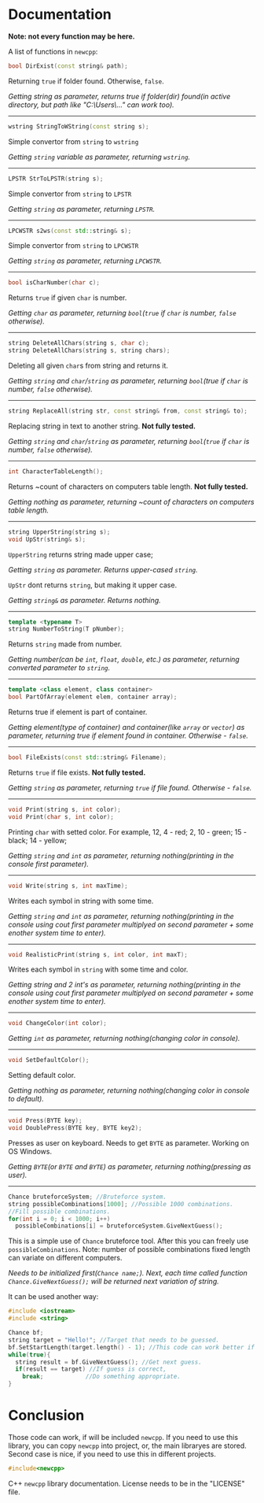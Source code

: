 <h1>Documentation</h1>

**Note: not every function may be here.**

A list of functions in `newcpp`:

```C++
bool DirExist(const string& path);
```
Returning `true` if folder found. Otherwise, `false`.

*Getting string as parameter, returns true if folder(dir) found(in active directory, but path like "C:\\Users\\..." can work too).*
<hr>

```C++
wstring StringToWString(const string s);
```
Simple convertor from `string` to `wstring`

*Getting `string` variable as parameter, returning `wstring`.*
<hr>

```C++
LPSTR StrToLPSTR(string s);
```
Simple convertor from `string` to `LPSTR`

*Getting `string` as parameter, returning `LPSTR`.*
<hr>

```C++
LPCWSTR s2ws(const std::string& s);
```
Simple convertor from `string` to `LPCWSTR`

*Getting `string` as parameter, returning `LPCWSTR`.*
<hr>

```C++
bool isCharNumber(char c);
```
Returns `true` if given `char` is number.

*Getting `char` as parameter, returning `bool`(`true` if `char` is number, `false` otherwise).*
<hr>

```C++
string DeleteAllChars(string s, char c);
string DeleteAllChars(string s, string chars);
```
Deleting all given `char`s from string and returns it.

*Getting `string` and `char`/`string` as parameter, returning `bool`(true if `char` is number, `false` otherwise).*
<hr>

```C++
string ReplaceAll(string str, const string& from, const string& to);
```
Replacing string in text to another string. <b>Not fully tested.</b>

*Getting `string` and `char`/`string` as parameter, returning `bool`(`true` if `char` is number, `false` otherwise).*
<hr>

```C++
int CharacterTableLength();
```
Returns ~count of characters on computers table length. <b>Not fully tested.</b>

*Getting nothing as parameter, returning ~count of characters on computers table length.*
<hr>

```C++
string UpperString(string s);
void UpStr(string& s);
```
`UpperString` returns string made upper case;

*Getting `string` as parameter. Returns upper-cased `string`.*

`UpStr` dont returns `string`, but making it upper case.

*Getting `string&` as parameter. Returns nothing.*
<hr>

```C++
template <typename T>
string NumberToString(T pNumber);
```
Returns `string` made from number.

*Getting number(can be `int`, `float`, `double`, etc.) as parameter, returning converted parameter to `string`.*
<hr>

```C++
template <class element, class container>
bool PartOfArray(element elem, container array);
```
Returns true if element is part of container.

*Getting element(type of container) and container(like `array` or `vector`) as parameter, returning true if element found in container. Otherwise - `false`.*
<hr>

```C++
bool FileExists(const std::string& Filename);
```
Returns `true` if file exists. <b>Not fully tested.</b>

*Getting `string` as parameter, returning `true` if file found. Otherwise - `false`.*
<hr>

```C++
void Print(string s, int color);
void Print(char s, int color);
```
Printing `char` with setted color. For example, 12, 4 - red; 2, 10 - green; 15 - black; 14 - yellow;

*Getting `string` and `int` as parameter, returning nothing(printing in the console first parameter).*
<hr>

```C++
void Write(string s, int maxTime);
```
Writes each symbol in string with some time.

*Getting `string` and `int` as parameter, returning nothing(printing in the console using cout first parameter multiplyed on second parameter + some enother system time to enter).*
<hr>

```C++
void RealisticPrint(string s, int color, int maxT);
```
Writes each symbol in `string` with some time and color.

*Getting string and 2 int's as parameter, returning nothing(printing in the console using cout first parameter multiplyed on second parameter + some enother system time to enter).*
<hr>

```C++
void ChangeColor(int color);
```

*Getting `int` as parameter, returning nothing(changing color in console).*
<hr>

```C++
void SetDefaultColor();
```
Setting default color.

*Getting nothing as parameter, returning nothing(changing color in console to default).*
<hr>

```C++
void Press(BYTE key);
void DoublePress(BYTE key, BYTE key2);
```
Presses as user on keyboard. Needs to get `BYTE` as parameter. Working on OS Windows.

*Getting `BYTE`(or `BYTE` and `BYTE`) as parameter, returning nothing(pressing as user).*
<hr>

```C++
Chance bruteforceSystem; //Bruteforce system.
string possibleCombinations[1000]; //Possible 1000 combinations.
//Fill possible combinations.
for(int i = 0; i < 1000; i++)
  possibleCombinations[i] = bruteforceSystem.GiveNextGuess();
```
This is a simple use of `Chance` bruteforce tool. After this you can freely use `possibleCombinations`.
Note: number of possible combinations fixed length can variate on different computers.

*Needs to be initialized first(`Chance name;`). Next, each time called function `Chance.GiveNextGuess();` will be returned next variation of string.*

It can be used another way:
```C++
#include <iostream>
#include <string>

Chance bf;
string target = "Hello!"; //Target that needs to be guessed.
bf.SetStartLength(target.length() - 1); //This code can work better if you know sought length. This line can be removed.
while(true){
  string result = bf.GiveNextGuess(); //Get next guess.
  if(result == target) //If guess is correct,
    break;            //Do something appropriate.
}
```
# Conclusion
Those code can work, if will be included `newcpp`. If you need to use this library, you can copy `newcpp` into project, or, the main libraryes are stored. Second case is nice, if you need to use this in different projects.
```C++
#include<newcpp>
```
C++ `newcpp` library documentation. License needs to be in the "LICENSE" file.
